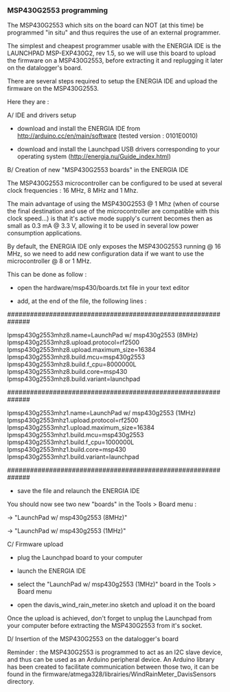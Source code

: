 
### MSP430G2553 programming


The MSP430G2553 which sits on the board can NOT (at this time) be programmed "in situ" and thus requires the use
of an external programmer.

The simplest and cheapest programmer usable with the ENERGIA IDE is the LAUNCHPAD MSP-EXP430G2, rev 1.5, so we
will use this board to upload the firmware on a MSP430G2553, before extracting it and replugging it later on the 
datalogger's board.

There are several steps required to setup the ENERGIA IDE and upload the firmware on the MSP430G2553. 

Here they are :



A/ IDE and drivers setup 

- download and install the ENERGIA IDE from http://arduino.cc/en/main/software (tested version : 0101E0010)

- download and install the Launchpad USB drivers corresponding to your operating system
  (http://energia.nu/Guide_index.html)




B/ Creation of new "MSP430G2553 boards" in the ENERGIA IDE

The MSP430G2553 microcontroller can be configured to be used at several clock frequencies : 16 MHz, 8 MHz and
1 Mhz. 

The main advantage of using the MSP430G2553 @ 1 Mhz (when of course the final destination and use of the 
microcontroller are compatible with this clock speed…) is that it's active mode supply's current becomes 
then as small as 0.3 mA @ 3.3 V, allowing it to be used in several low power consumption applications.

By default, the ENERGIA IDE only exposes the MSP430G2553 running @ 16 MHz, so we need to add new configuration
data if we want to use the microcontroller @ 8 or 1 MHz.

This can be done as follow :

- open the hardware/msp430/boards.txt file in your text editor

- add, at the end of the file, the following lines :

##############################################################

lpmsp430g2553mhz8.name=LaunchPad w/ msp430g2553 (8MHz)
lpmsp430g2553mhz8.upload.protocol=rf2500
lpmsp430g2553mhz8.upload.maximum_size=16384
lpmsp430g2553mhz8.build.mcu=msp430g2553
lpmsp430g2553mhz8.build.f_cpu=8000000L
lpmsp430g2553mhz8.build.core=msp430
lpmsp430g2553mhz8.build.variant=launchpad

##############################################################

lpmsp430g2553mhz1.name=LaunchPad w/ msp430g2553 (1MHz)
lpmsp430g2553mhz1.upload.protocol=rf2500
lpmsp430g2553mhz1.upload.maximum_size=16384
lpmsp430g2553mhz1.build.mcu=msp430g2553
lpmsp430g2553mhz1.build.f_cpu=1000000L
lpmsp430g2553mhz1.build.core=msp430
lpmsp430g2553mhz1.build.variant=launchpad

##############################################################

- save the file and relaunch the ENERGIA IDE

You should now see two new "boards" in the Tools > Board menu :

-> "LaunchPad w/ msp430g2553 (8MHz)"

-> "LaunchPad w/ msp430g2553 (1MHz)"




C/ Firmware upload

- plug the Launchpad board to your computer 

- launch the ENERGIA IDE

- select the "LaunchPad w/ msp430g2553 (1MHz)" board in the Tools > Board menu 

- open the davis_wind_rain_meter.ino sketch and upload it on the board

Once the upload is achieved, don't forget to unplug the Launchpad from your computer before extracting the 
MSP430G2553 from it's socket.




D/ Insertion of the MSP430G2553 on the datalogger's board



Reminder : the MSP430G2553 is programmed to act as an I2C slave device, and thus can be used as an Arduino 
peripheral device. An Arduino library has been created to facilitate communication between those two,
it can be found in the firmware/atmega328/librairies/WindRainMeter_DavisSensors directory.  

